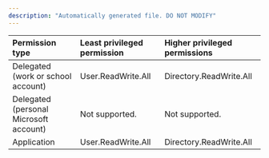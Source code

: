 ```yaml
---
description: "Automatically generated file. DO NOT MODIFY"
---
```


|Permission type|Least privileged permission|Higher privileged permissions|
|:---|:---|:---|
|Delegated (work or school account)|User.ReadWrite.All|Directory.ReadWrite.All|
|Delegated (personal Microsoft account)|Not supported.|Not supported.|
|Application|User.ReadWrite.All|Directory.ReadWrite.All|

